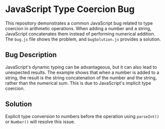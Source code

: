 # JavaScript Type Coercion Bug

This repository demonstrates a common JavaScript bug related to type coercion in arithmetic operations.  When adding a number and a string, JavaScript concatenates them instead of performing numerical addition.  The `bug.js` file shows the problem, and `bugSolution.js` provides a solution.

## Bug Description
JavaScript's dynamic typing can be advantageous, but it can also lead to unexpected results. The example shows that when a number is added to a string, the result is the string concatenation of the number and the string, rather than the numerical sum. This is due to JavaScript's implicit type coercion. 

## Solution
Explicit type conversion to numbers before the operation using `parseInt()` or `Number()` will resolve this issue.